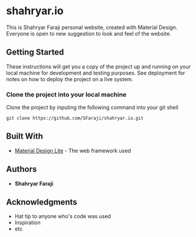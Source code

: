 # shahryar.io
This is Shahryar Faraji personal website, created with Material Design.<br>
Everyone is open to new suggestion to look and feel of the website.

## Getting Started

These instructions will get you a copy of the project up and running on your local machine for development and testing purposes. See deployment for notes on how to deploy the project on a live system.

### Clone the project into your local machine

Clone the project by inputing the following command into your git shell

```
git clone https://github.com/SFaraji/shahryar.io.git
```

<!-- ### Naming conventions
The naming convention follwed in this project will be camelCase.
Eg : camelCase -->

## Built With

* [Material Design Lite](https://getmdl.io/) - The web framework used


## Authors

* **Shahryar Faraji** 


<!-- ## License

This project is licensed under the MIT License - see the [LICENSE.md](LICENSE.md) file for details -->

## Acknowledgments

* Hat tip to anyone who's code was used
* Inspiration
* etc

